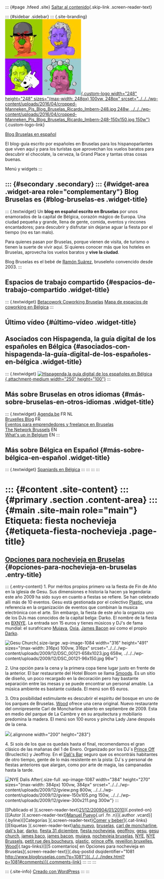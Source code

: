 ::: {#page .hfeed .site}
[Saltar al contenido](index.html#content){.skip-link
.screen-reader-text}

::: {#sidebar .sidebar}
::: {.site-branding}
[![](../../../wp-content/uploads/2016/04/cropped-Manneken_Pis_Blog_Bruselas_Ricardo_Imbern-248.jpg){.custom-logo
width="248" height="248" sizes="(max-width: 248px) 100vw, 248px"
srcset="../../../wp-content/uploads/2016/04/cropped-Manneken_Pis_Blog_Bruselas_Ricardo_Imbern-248.jpg 248w, ../../../wp-content/uploads/2016/04/cropped-Manneken_Pis_Blog_Bruselas_Ricardo_Imbern-248-150x150.jpg 150w"}](../../../index.html){.custom-logo-link}

[Blog Bruselas en español](../../../index.html)

El blog-guía escrito por españoles en Bruselas para los hispanoparlantes
que viven aquí y para los turistas que aprovechan los vuelos baratos
para descubrir el chocolate, la cerveza, la Grand Place y tantas otras
cosas buenas.

Menú y widgets
:::

::: {#secondary .secondary}
::: {#widget-area .widget-area role="complementary"}
Blog Bruselas es {#blog-bruselas-es .widget-title}
----------------

::: {.textwidget}
Un **blog en español escrito en Bruselas** por unos enamorados de la
capital de Bélgica, corazón mágico de Europa. Una ciudad pequeña y
grande, llena de gente, comida, eventos y rincones encantadores; para
descubrir y disfrutar sin dejarse aguar la fiesta por el tiempo (no es
tan malo).

Para quienes pasan por Bruselas, porque vienen de visita, de turismo o
tienen la suerte de vivir aquí. Sí quieres conocer más que los hoteles
en Bruselas, aprovecha los vuelos baratos y **vive la ciudad**.

Blog Bruselas es el bebé de [Ramón Suárez](http://www.ramonsuarez.com),
bruseleño convencido desde 2003.
:::

Espacios de trabajo compartido {#espacios-de-trabajo-compartido .widget-title}
------------------------------

::: {.textwidget}
[Betacowork Coworking Bruselas](http://www.betacowork.com) [Mapa de
espacios de coworking en Bélgica](http://coworkingbelgium.com)
:::

Último vídeo {#último-vídeo .widget-title}
------------

Asociados con Hispagenda, la guía digital de los españoles en Bélgica {#asociados-con-hispagenda-la-guía-digital-de-los-españoles-en-bélgica .widget-title}
---------------------------------------------------------------------

::: {.textwidget}
[![Hispagenda,la guía digital de los españoles en
Bélgica](../../../wp-content/uploads/2010/04/Hispagenda-250px.gif "Hispagenda, la guía digital de los españoles en Bélgica"){.attachment-medium
width="250" height="100"}](http://www.hispagenda.com)
:::

Más sobre Bruselas en otros idiomas {#más-sobre-bruselas-en-otros-idiomas .widget-title}
-----------------------------------

::: {.textwidget}
[Agenda.be](http://www.agenda.be) FR NL\
[Bruxelles Blog](http://www.bxlblog.be/) FR\
[Eventos para emprendedores y freelance en
Bruselas](http://www.betacowork.com/events/)\
[The Network
Brussels](http://groups.yahoo.com/group/TheNetworkBrussels/) EN\
[What\'s up in Belgium](http://www.whatsupin.be/) EN
:::

Más sobre Bélgica en Español {#más-sobre-bélgica-en-español .widget-title}
----------------------------

::: {.textwidget}
[Spaniards en Bélgica](http://www.spaniards.es/paises/belgica)
:::
:::
:::
:::

::: {#content .site-content}
::: {#primary .section .content-area}
::: {#main .site-main role="main"}
Etiqueta: fiesta nochevieja {#etiqueta-fiesta-nochevieja .page-title}
===========================

[Opciones para nochevieja en Bruselas](../../../index.html?p=1081) {#opciones-para-nochevieja-en-bruselas .entry-title}
------------------------------------------------------------------

::: {.entry-content}
1\. Por méritos propios primero va la fiesta de Fin de Año en la iglesia
de Gesu. Sus dimensiones e historia la hacen ya legendaria: este año
2009 ha sido suyo en cuanto a fiestas se refiere. Se han celebrado alli
más de 10 eventos. Gesu está gestionada por el colectivo
[Plastic](http://www.facebook.com/search/?q=plastic&init=quick#/group.php?gid=15137642742&ref=ts),
una referencia en la organización de eventos que combinan la musica
electrónica con el arte. Sin embargo, la fiesta de este año la organiza
uno de los DJs mas conocidos de la capital belga: Darko. El nombre de la
fiesta es [BXNYE](http://bxnye.be/). La entrada son 15 euros y tienes
músicos y DJ's de fama mundial: el surafricano
[Mujava](http://www.myspace.com/mujava),
[Oxia](http://www.myspace.com/oxiagoodlife), [James
Bacon](http://www.myspace.com/dj-james-bacon) así como el propio
[Darko](http://www.facebook.com/event.php?eid=205382631929#/Darko.1).

![Gesu
Church](../../../wp-content/uploads/2009/12/DSC_00121-658x1023.jpg){.size-large
.wp-image-1084 width="316" height="491"
sizes="(max-width: 316px) 100vw, 316px"
srcset="../../../wp-content/uploads/2009/12/DSC_00121-658x1023.jpg 658w, ../../../wp-content/uploads/2009/12/DSC_00121-96x150.jpg 96w"}

2\. Una opción para la cena y la primera copa tiene lugar justo en
frente de la anterior. El bar restaurante del Hotel Bloom se llama
[Smoods](http://www.smoods.net/). Es un sitio de diseño, un poco
recargado en la decoración pero hay bastante separación entre las mesas
y se puede encontrar un personal amable. La música ambiente es bastante
cuidada. El menú son 65 euros.

3\. Otra posibilidad estimulante es descubrir el espíritu del bosque en
uno de los parques de Bruselas. [Wood](http://thewood.be/) ofrece una
cena original. Nuevo restaurante del omnipresente Carl de Moncharline
abierto en septiembre de 2009. Esta en medio del parque de La Cambre y
en su arquitectura y mobiliario predomina la madera. El menú son 100
euros y pincha Lady Jane después de la cena.

![](http://profile.ak.fbcdn.net/object2/1958/92/n212756122144_2537.jpg){.alignnone
width="200" height="283"}

4\. Si sois de los que os quedais hasta el final, recomendamos el gran
clásico de las mañanas del 1 de Enero. Organizado por los DJ´s [Prince
Off](http://bruclectic.blogspot.com/) (Bruclectic) y Jeoffroy. En el
[Dali's
Bar](http://maps.google.com/maps?f=q&source=s_q&hl=en&geocode=&q=35,+Petite+rue+des+bouchers+bruxelles&sll=37.0625,-95.677068&sspn=27.781434,79.013672&ie=UTF8&hq=&hnear=Korte+Beenhouwersstraat+35,+Brussel+1000+Bruxelles,+Brussel+Hoofdstedelijk+Gewest,+Belgium&ll=50.847566,4.353676&spn=0.002696,0.009645&z=17)
seguro que os encontráis habitantes de otro tiempo, gente de lo más
resistente en la pista: DJ\`s y personal de fiestas anteriores que
alargan, como por arte de magia, las campanadas hasta la tarde.

![NYE Dalis
After](../../../wp-content/uploads/2009/12/gview.png){.size-full
.wp-image-1087 width="384" height="270"
sizes="(max-width: 384px) 100vw, 384px"
srcset="../../../wp-content/uploads/2009/12/gview.png 800w, ../../../wp-content/uploads/2009/12/gview-150x105.png 150w, ../../../wp-content/uploads/2009/12/gview-300x211.png 300w"}
:::

[[Publicado el
]{.screen-reader-text}[21/12/200904/01/2010](../../../index.html?p=1081)]{.posted-on}[[[Autor
]{.screen-reader-text}[Manuel
Pueyo](../../author/easysun/index.html){.url .fn .n}]{.author
.vcard}]{.byline}[[Categorías ]{.screen-reader-text}[Comer y
beber](../../category/comer-y-beber/index.html)]{.cat-links}[[Etiquetas
]{.screen-reader-text}[año nuevo](../ano-nuevo/index.html),
[bruselas](../bruselas/index.html), [carl de
moncharline](../carl-de-moncharline/index.html), [dali\'s
bar](../dalis-bar/index.html), [darko](../darko/index.html), [fiesta 31
diciembre](../fiesta-31-diciembre/index.html), [fiesta
nochevieja](index.html), [geoffroy](../geoffroy/index.html),
[gesu](../gesu/index.html), [gesu church](../gesu-church/index.html),
[james baco](../james-baco/index.html), [james
bacon](../james-bacon/index.html), [mujava](../mujava/index.html),
[nochevieja bruselas](../nochevieja-bruselas/index.html),
[NYE](../nye/index.html), [NYE Brussels](../nye-brussels/index.html),
[petit rue des boucheurs](../petit-rue-des-boucheurs/index.html),
[plastic](../plastic/index.html), [prince
offe](../prince-offe/index.html), [reveillon
bruxelles](../reveillon-bruxelles/index.html),
[Wood](../wood/index.html)]{.tags-links}[[[5 comentarios[ en Opciones
para nochevieja en Bruselas]{.screen-reader-text}]{.dsq-postid
dsqidentifier="1081 http://www.blogbruselas.com/?p=1081"}](../../../index.html?p=1081#comments)]{.comments-link}
:::
:::
:::

::: {.site-info}
[Creado con WordPress](https://es.wordpress.org/)
:::
:::
